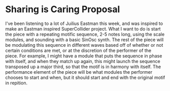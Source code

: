 # Sharing is Caring Proposal
I've been listening to a lot of Juilius Eastman this week, and was inspired to make an Eastman inspired SuperCollider project. What I want to do is start the piece with a repeating motific sequence, 2-5 notes long, using the scale modules, and sounding with a basic SinOsc synth. The rest of the piece will be modulating this sequence in different waves based off of whether or not certain conditions are met, or at the discretion of the performer of the piece. For example, I might have a module that puts the sequence in phase with itself, and when they match up again, this might launch the sequence transposed up a major third, so that the motif is in harmony with itself. 
The performance element of the piece will be what modules the performer chooses to start and when, but it should start and end with the original motif in repition. 